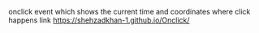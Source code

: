 onclick event which shows the current time and coordinates where click happens link https://shehzadkhan-1.github.io/Onclick/
